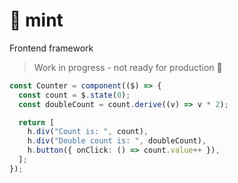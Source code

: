 # 🍃 mint

Frontend framework

> Work in progress - not ready for production 🚧

```ts
const Counter = component(($) => {
  const count = $.state(0);
  const doubleCount = count.derive((v) => v * 2);

  return [
    h.div("Count is: ", count),
    h.div("Double count is: ", doubleCount),
    h.button({ onClick: () => count.value++ }),
  ];
});
```
